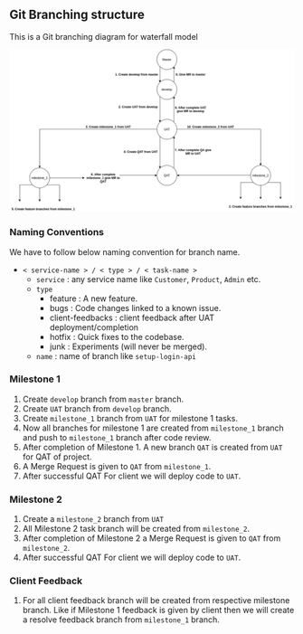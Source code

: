 ## Git Branching structure

This is a Git branching diagram for waterfall model

![Git branch diagram](images/group-buy-git-branching-model.png)

### Naming Conventions
We have to follow below naming convention for branch name.

* `< service-name > / < type > / < task-name > `
	* `service` : any service name like `Customer`, `Product`, `Admin` etc.
    * `type `
        * feature : A new feature.
        * bugs  : Code changes linked to a known issue.
        * client-feedbacks : client feedback after UAT deployment/completion
        * hotfix  : Quick fixes to the codebase.
        * junk : Experiments (will never be merged).
    * `name` : name of branch like `setup-login-api`

### Milestone 1

1. Create `develop` branch from `master` branch.
2. Create `UAT` branch from `develop` branch.
3. Create `milestone_1` branch from `UAT` for milestone 1 tasks.
4. Now all branches for milestone 1 are created from `milestone_1` branch and push to `milestone_1` branch after code review.
5. After completion of Milestone 1. A new branch `QAT` is created from `UAT` for QAT of project.
6. A Merge Request is given to `QAT` from `milestone_1`.
8. After successful QAT For client we will deploy code to `UAT`. 


### Milestone 2

1. Create a `milestone_2` branch  from `UAT`
2. All Milestone 2 task branch will be created from `milestone_2`.
3. After completion of Milestone 2 a Merge Request is given to `QAT` from `milestone_2`.
4. After successful QAT For client we will deploy code to `UAT`.

### Client Feedback
1. For all client feedback branch will be created from respective milestone branch. Like if Milestone 1 feedback is given by client then we will create a resolve feedback branch from `milestone_1` branch.